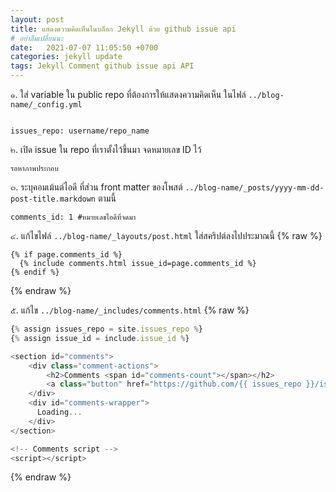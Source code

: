 ```yaml
---
layout: post
title: แสดงความคิดเห็นในบล็อก Jekyll ด้วย github issue api
# อย่าลืมเปลี่ยนนะ
date:   2021-07-07 11:05:50 +0700
categories: jekyll update
tags: Jekyll Comment github issue api API
---
```

๑. ใส่ variable ใน public repo ที่ต้องการให้แสดงความคิดเห็น ในไฟล์ <code>../blog-name/_config.yml</code>
```

issues_repo: username/repo_name
```

๒. เปิด issue ใน repo ที่เราตั้งไว้ขึ้นมา จดหมายเลข ID ไว้
```
รอหาภาพประกอบ
```

๓. ระบุคอมเม้นต์ไอดี ที่ส่วน front matter ของโพสต์ <code>../blog-name/_posts/yyyy-mm-dd-post-title.markdown</code> ตามนี้
```
comments_id: 1 #หมายเลขไอดีที่จดมา
```

๔. แก้ไขไฟล์ <code>../blog-name/_layouts/post.html</code> ใส่สคริปต์ลงไปประมาณนี้
{% raw %}
```
{% if page.comments_id %}
  {% include comments.html issue_id=page.comments_id %}
{% endif %}
```
{% endraw %}


๕. แก้ไข <code>../blog-name/_includes/comments.html</code>
{% raw %}
```js
{% assign issues_repo = site.issues_repo %}
{% assign issue_id = include.issue_id %}

<section id="comments">
    <div class="comment-actions">
        <h2>Comments <span id="comments-count"></span></h2>
        <a class="button" href="https://github.com/{{ issues_repo }}/issues/{{ issue_id }}">Post comment</a>
    </div>
    <div id="comments-wrapper">
      Loading...
    </div>
</section>

<!-- Comments script -->
<script></script>
```
{% endraw %}
